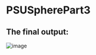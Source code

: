 # PSUSpherePart3
##  The final output:
![image](https://github.com/user-attachments/assets/4ddce4d2-acbc-4520-95c6-6f0bdf0b6ce5)
